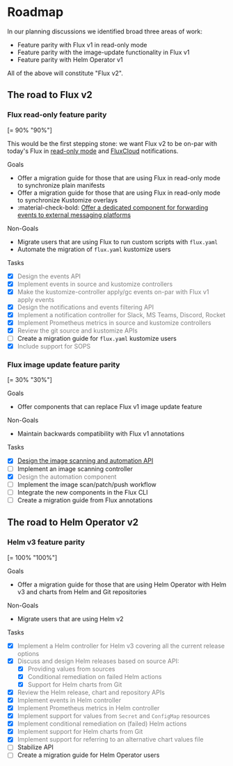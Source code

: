 # Roadmap

In our planning discussions we identified broad three areas of work:

- Feature parity with Flux v1 in read-only mode
- Feature parity with the image-update functionality in Flux v1
- Feature parity with Helm Operator v1

All of the above will constitute "Flux v2".

## The road to Flux v2

### Flux read-only feature parity

[= 90% "90%"]

This would be the first stepping stone: we want Flux v2 to be on-par with today's Flux in
[read-only mode](https://github.com/fluxcd/flux/blob/master/docs/faq.md#can-i-run-flux-with-readonly-git-access)
and [FluxCloud](https://github.com/justinbarrick/fluxcloud) notifications.

Goals

-  Offer a migration guide for those that are using Flux in read-only mode to synchronize plain manifests
-  Offer a migration guide for those that are using Flux in read-only mode to synchronize Kustomize overlays
-  <span class="check-bullet">:material-check-bold:</span> [Offer a dedicated component for forwarding events to external messaging platforms](https://toolkit.fluxcd.io/guides/notifications/)

Non-Goals

-  Migrate users that are using Flux to run custom scripts with `flux.yaml`
-  Automate the migration of `flux.yaml` kustomize users

Tasks

- [x]  <span style="color:grey">Design the events API</span>
- [x]  <span style="color:grey">Implement events in source and kustomize controllers</span>
- [x]  <span style="color:grey">Make the kustomize-controller apply/gc events on-par with Flux v1 apply events</span>
- [x]  <span style="color:grey">Design the notifications and events filtering API</span>
- [x]  <span style="color:grey">Implement a notification controller for Slack, MS Teams, Discord, Rocket</span>
- [x]  <span style="color:grey">Implement Prometheus metrics in source and kustomize controllers</span>
- [x]  <span style="color:grey">Review the git source and kustomize APIs</span>
- [ ]  Create a migration guide for `flux.yaml` kustomize users
- [x]  <span style="color:grey">Include support for SOPS</span>

### Flux image update feature parity

[= 30% "30%"]

Goals

-  Offer components that can replace Flux v1 image update feature

Non-Goals

-  Maintain backwards compatibility with Flux v1 annotations

Tasks

- [x]  <span style="color:grey">[Design the image scanning and automation API](https://github.com/fluxcd/flux2/discussions/107)</span>
- [ ]  Implement an image scanning controller
- [x]  <span style="color:grey">Design the automation component</span>
- [ ]  Implement the image scan/patch/push workflow
- [ ]  Integrate the new components in the Flux CLI
- [ ]  Create a migration guide from Flux annotations

## The road to Helm Operator v2

### Helm v3 feature parity

[= 100% "100%"]

Goals

-  Offer a migration guide for those that are using Helm Operator with Helm v3 and charts from
   Helm and Git repositories

Non-Goals

-  Migrate users that are using Helm v2

Tasks

- [x]  <span style="color:grey">Implement a Helm controller for Helm v3 covering all the current release options</span>
- [x]  <span style="color:grey">Discuss and design Helm releases based on source API:</span>
    * [x]  <span style="color:grey">Providing values from sources</span>
    * [x]  <span style="color:grey">Conditional remediation on failed Helm actions</span>
    * [x]  <span style="color:grey">Support for Helm charts from Git</span>
- [x]  <span style="color:grey">Review the Helm release, chart and repository APIs</span>
- [x]  <span style="color:grey">Implement events in Helm controller</span>
- [x]  <span style="color:grey">Implement Prometheus metrics in Helm controller</span>
- [x]  <span style="color:grey">Implement support for values from `Secret` and `ConfigMap` resources</span>
- [x]  <span style="color:grey">Implement conditional remediation on (failed) Helm actions</span>
- [x]  <span style="color:grey">Implement support for Helm charts from Git</span>
- [x]  <span style="color:grey">Implement support for referring to an alternative chart values file</span>
- [ ]  Stabilize API
- [ ]  Create a migration guide for Helm Operator users
